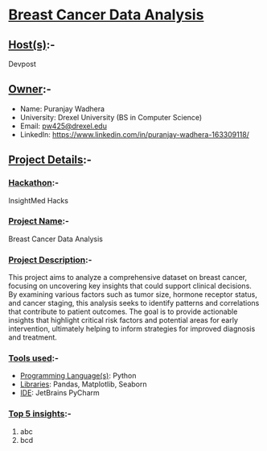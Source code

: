 # <u>Breast Cancer Data Analysis</u>

## <u>Host(s)</u>:-
Devpost

## <u>Owner</u>:-
- Name: Puranjay Wadhera
- University: Drexel University (BS in Computer Science)
- Email: pw425@drexel.edu
- LinkedIn: https://www.linkedin.com/in/puranjay-wadhera-163309118/

## <u>Project Details</u>:-

### <u>Hackathon</u>:- 
InsightMed Hacks

### <u>Project Name</u>:- 
Breast Cancer Data Analysis

### <u>Project Description</u>:-
This project aims to analyze a comprehensive dataset on breast cancer, focusing on uncovering key insights that could support clinical decisions. By examining various factors such as tumor size, hormone receptor status, and cancer staging, this analysis seeks to identify patterns and correlations that contribute to patient outcomes. The goal is to provide actionable insights that highlight critical risk factors and potential areas for early intervention, ultimately helping to inform strategies for improved diagnosis and treatment.
### <u>Tools used</u>:-
- <u>Programming Language(s)</u>: Python
- <u>Libraries</u>: Pandas, Matplotlib, Seaborn
- <u>IDE</u>: JetBrains PyCharm

### <u>Top 5 insights</u>:-
1. abc
2. bcd